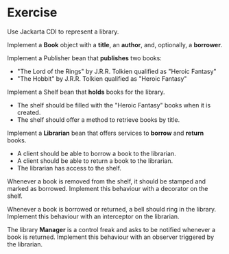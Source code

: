 # Exercise

Use Jackarta CDI to represent a library.

Implement a **Book** object with a **title**, an **author**, and, optionally, a **borrower**.

Implement a Publisher bean that **publishes** two books:
- "The Lord of the Rings" by J.R.R. Tolkien qualified as "Heroic Fantasy"
- "The Hobbit" by J.R.R. Tolkien qualified as "Heroic Fantasy"

Implement a Shelf bean that **holds** books for the library.
- The shelf should be filled with the "Heroic Fantasy" books when it is created.
- The shelf should offer a method to retrieve books by title.

Implement a **Librarian** bean that offers services to **borrow** and **return** books.
- A client should be able to borrow a book to the librarian.
- A client should be able to return a book to the librarian.
- The librarian has access to the shelf.

Whenever a book is removed from the shelf, it should be stamped and marked as borrowed.
Implement this behaviour with a decorator on the shelf.

Whenever a book is borrowed or returned, a bell should ring in the library.
Implement this behaviour with an interceptor on the librarian.

The library **Manager** is a control freak and asks to be notified whenever a book is returned.
Implement this behaviour with an observer triggered by the librarian.

